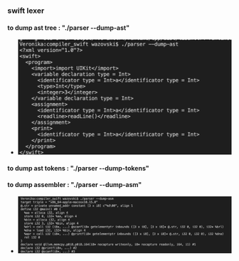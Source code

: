 ### swift lexer
#### to dump ast tree : "./parser --dump-ast"
- ![Alt text](/img/ast.png?raw=true "Title")
#### to dump ast tokens : "./parser --dump-tokens"
#### to dump assembler : "./parser --dump-asm"
- ![Alt text](/img/asm.png?raw=true "Title")
